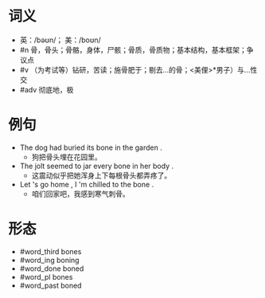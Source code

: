 # 词义
- 英：/bəʊn/； 美：/boʊn/
- #n 骨，骨头；骨骼，身体，尸骸；骨质，骨质物；基本结构，基本框架；争议点
- #v （为考试等）钻研，苦读；施骨肥于；剔去...的骨；<美俚>*男子）与...性交
- #adv 彻底地，极
# 例句
- The dog had buried its bone in the garden .
	- 狗把骨头埋在花园里。
- The jolt seemed to jar every bone in her body .
	- 这震动似乎把她浑身上下每根骨头都弄疼了。
- Let 's go home , I 'm chilled to the bone .
	- 咱们回家吧，我感到寒气刺骨。
# 形态
- #word_third bones
- #word_ing boning
- #word_done boned
- #word_pl bones
- #word_past boned
